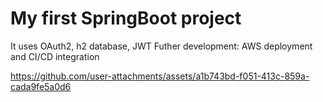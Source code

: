 # My first SpringBoot project
It uses OAuth2, h2 database, JWT
Futher development: AWS deployment and CI/CD integration 


https://github.com/user-attachments/assets/a1b743bd-f051-413c-859a-cada9fe5a0d6

